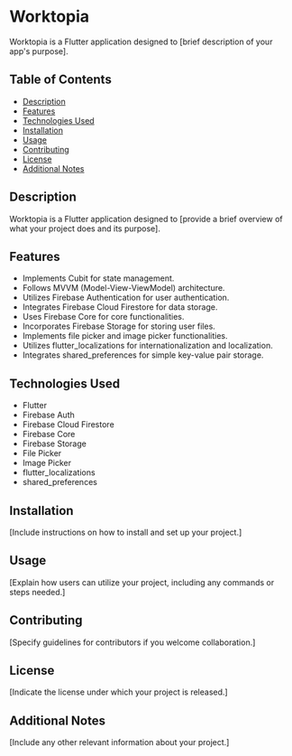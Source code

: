 # Worktopia

Worktopia is a Flutter application designed to [brief description of your app's purpose].

## Table of Contents
- [Description](#description)
- [Features](#features)
- [Technologies Used](#technologies-used)
- [Installation](#installation)
- [Usage](#usage)
- [Contributing](#contributing)
- [License](#license)
- [Additional Notes](#additional-notes)

## Description
Worktopia is a Flutter application designed to [provide a brief overview of what your project does and its purpose].

## Features
- Implements Cubit for state management.
- Follows MVVM (Model-View-ViewModel) architecture.
- Utilizes Firebase Authentication for user authentication.
- Integrates Firebase Cloud Firestore for data storage.
- Uses Firebase Core for core functionalities.
- Incorporates Firebase Storage for storing user files.
- Implements file picker and image picker functionalities.
- Utilizes flutter_localizations for internationalization and localization.
- Integrates shared_preferences for simple key-value pair storage.

## Technologies Used
- Flutter
- Firebase Auth
- Firebase Cloud Firestore
- Firebase Core
- Firebase Storage
- File Picker
- Image Picker
- flutter_localizations
- shared_preferences

## Installation
[Include instructions on how to install and set up your project.]

## Usage
[Explain how users can utilize your project, including any commands or steps needed.]

## Contributing
[Specify guidelines for contributors if you welcome collaboration.]

## License
[Indicate the license under which your project is released.]

## Additional Notes
[Include any other relevant information about your project.]